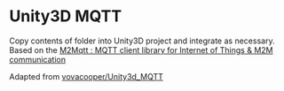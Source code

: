 Unity3D MQTT
============
Copy contents of folder into Unity3D project and integrate as necessary.
Based on the [M2Mqtt : MQTT client library for Internet of Things & M2M communication](http://code.msdn.microsoft.com/windowsdesktop/M2Mqtt-MQTT-client-library-ac6d3858)

Adapted from [vovacooper/Unity3d_MQTT](https://github.com/vovacooper/Unity3d_MQTT)